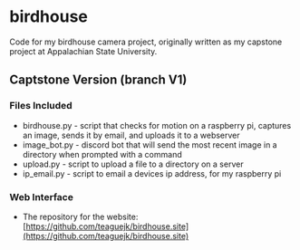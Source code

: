 # birdhouse
Code for my birdhouse camera project, originally written as my capstone project at Appalachian State University.

## Captstone Version (branch V1)

### Files Included
- birdhouse.py - script that checks for motion on a raspberry pi, captures an image, sends it by email, and uploads it to a webserver
- image_bot.py - discord bot that will send the most recent image in a directory when prompted with a command
- upload.py - script to upload a file to a directory on a server
- ip_email.py - script to email a devices ip address, for my raspberry pi

### Web Interface
- The repository for the website: [https://github.com/teaguejk/birdhouse.site](https://github.com/teaguejk/birdhouse.site)
